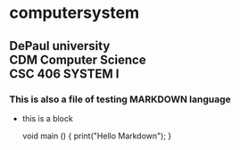 
computersystem
=====
DePaul university    
CDM Computer Science     
CSC 406 SYSTEM I
-----
### This is also a file of testing MARKDOWN language

* this is a block

    void main ()
    {
    print("Hello Markdown");
    }


